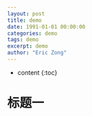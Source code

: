 ```yaml
---
layout: post
title: demo
date: 1991-01-01 00:00:00
categories: demo
tags: demo
excerpt: demo
author: "Eric Zong"
---
```


* content
{:toc}

# 标题一


